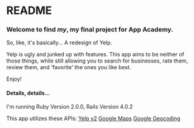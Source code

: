 # README

### Welcome to find _my_, my final project for App Academy.

So, like, it's basically... A redesign of Yelp. 

Yelp is ugly and junked up with features. This app aims to be neither of those things, while still allowing you to search for businesses, rate them, review them, and 'favorite' the ones you like best.

Enjoy!

#### Details, details...

I'm running Ruby Version 2.0.0, Rails Version 4.0.2

This app utilizes these APIs:
[Yelp v2](http://www.yelp.com/developers/documentation)
[Google Maps](https://developers.google.com/maps/web/) 
[Google Geocoding](https://developers.google.com/maps/documentation/geocoding/)
